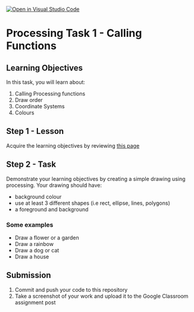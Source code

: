 [![Open in Visual Studio Code](https://classroom.github.com/assets/open-in-vscode-f059dc9a6f8d3a56e377f745f24479a46679e63a5d9fe6f495e02850cd0d8118.svg)](https://classroom.github.com/online_ide?assignment_repo_id=7074770&assignment_repo_type=AssignmentRepo)
# Processing Task 1 - Calling Functions

## Learning Objectives
In this task, you will learn about:
1. Calling Processing functions
2. Draw order
3. Coordinate Systems
4. Colours


## Step 1 - Lesson
Acquire the learning objectives by reviewing [this page](https://happycoding.io/tutorials/processing/calling-functions)

## Step 2 - Task
Demonstrate your learning objectives by creating a simple drawing using processing.  Your drawing should have:
* background colour
* use at least 3 different shapes (i.e rect, ellipse, lines, polygons)
* a foreground and background

### Some examples
* Draw a flower or a garden
* Draw a rainbow
* Draw a dog or cat
* Draw a house

## Submission
1. Commit and push your code to this repository
2. Take a screenshot of your work and upload it to the Google Classroom assignment post
